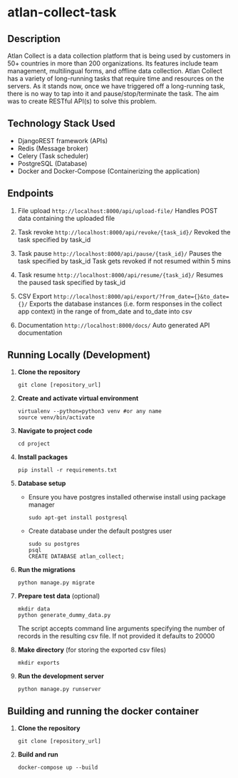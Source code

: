 # atlan-collect-task

## Description
Atlan Collect​ is a data collection platform that is being used by customers in 50+ countries in more than 200 organizations. Its features include team management, multilingual forms, and offline data collection. Atlan Collect has a variety of long-running tasks that require time and resources on the servers. As it stands now, once we have triggered off a long-running task, there is no way to tap into it and pause/stop/terminate the task. The aim was to create RESTful API(s) to solve this problem.

## Technology Stack Used
- DjangoREST framework (APIs)
- Redis (Message broker)
- Celery (Task scheduler)
- PostgreSQL (Database)
- Docker and Docker-Compose (Containerizing the application)

## Endpoints
1. File upload
    `http://localhost:8000/api/upload-file/`
    Handles POST data containing the uploaded file

2. Task revoke
    `http://localhost:8000/api/revoke/{task_id}/`
    Revoked the task specified by task_id

3. Task pause
    `http://localhost:8000/api/pause/{task_id}/`
    Pauses the task specified by task_id
    Task gets revoked if not resumed within 5 mins

4. Task resume
    `http://localhost:8000/api/resume/{task_id}/`
    Resumes the paused task specified by task_id

5. CSV Export
    `http://localhost:8000/api/export/?from_date={}&to_date={}/`
    Exports the database instances (i.e. form responses in the collect app context)
    in the range of from_date and to_date into csv

6. Documentation
    `http://localhost:8000/docs/`
    Auto generated API documentation

## Running Locally (Development)
1. **Clone the repository**
    ```
    git clone [repository_url]
    ```

2. **Create and activate virtual environment**
    ```
    virtualenv --python=python3 venv #or any name
    source venv/bin/activate
    ``` 

3. **Navigate to project code**
    ```
    cd project
    ```

4. **Install packages**
    ```
    pip install -r requirements.txt
    ```

5. **Database setup**
    - Ensure you have postgres installed otherwise install using package manager
        ```
        sudo apt-get install postgresql
        ```
    - Create database under the default postgres user
        ```
        sudo su postgres
        psql
        CREATE DATABASE atlan_collect;
        ```

6. **Run the migrations**
    ```
    python manage.py migrate
    ```

7. **Prepare test data** (optional)
    ```
    mkdir data
    python generate_dummy_data.py
    ```
    The script accepts command line arguments specifying the number of records in the resulting csv file.
    If not provided it defaults to 20000

8. **Make directory** (for storing the exported csv files)
    ```
    mkdir exports
    ```

9. **Run the development server**
    ```
    python manage.py runserver
    ```

## Building and running the docker container
1. **Clone the repository**
    ```
    git clone [repository_url]
    ``` 

2. **Build and run**
    ```
    docker-compose up --build
    ```